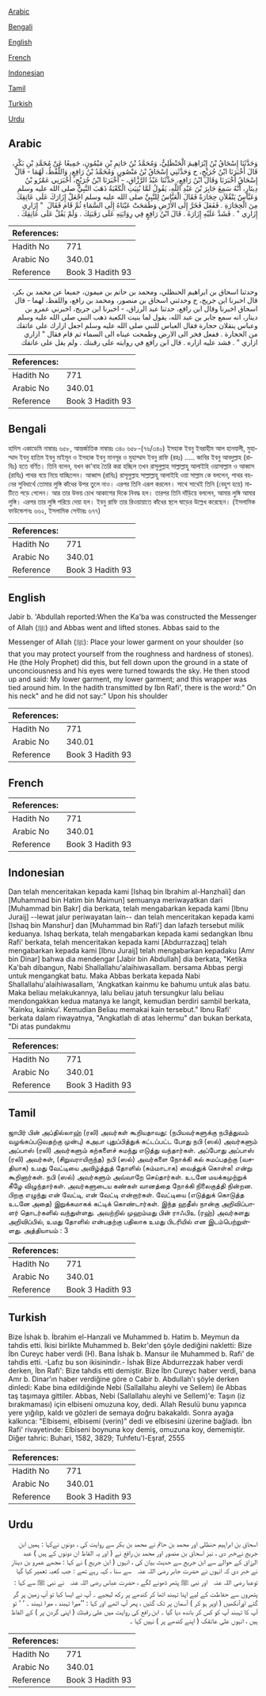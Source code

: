 [Arabic](#arabic)

[Bengali](#bengali)

[English](#english)

[French](#french)

[Indonesian](#indonesian)

[Tamil](#tamil)

[Turkish](#turkish)

[Urdu](#urdu)

## Arabic


<div dir="rtl" lang="ar" style={{fontSize:'larger',backgroundColor:'#f8f9fa',padding:20}}>
وَحَدَّثَنَا إِسْحَاقُ بْنُ إِبْرَاهِيمَ الْحَنْظَلِيُّ، وَمُحَمَّدُ بْنُ حَاتِمِ بْنِ مَيْمُونٍ، جَمِيعًا عَنْ مُحَمَّدِ بْنِ بَكْرٍ، قَالَ أَخْبَرَنَا ابْنُ جُرَيْجٍ، ح وَحَدَّثَنِي إِسْحَاقُ بْنُ مَنْصُورٍ، وَمُحَمَّدُ بْنُ رَافِعٍ، وَاللَّفْظُ، لَهُمَا - قَالَ إِسْحَاقُ أَخْبَرَنَا وَقَالَ ابْنُ رَافِعٍ، حَدَّثَنَا عَبْدُ الرَّزَّاقِ، - أَخْبَرَنَا ابْنُ جُرَيْجٍ، أَخْبَرَنِي عَمْرُو بْنُ دِينَارٍ، أَنَّهُ سَمِعَ جَابِرَ بْنَ عَبْدِ اللَّهِ، يَقُولُ لَمَّا بُنِيَتِ الْكَعْبَةُ ذَهَبَ النَّبِيُّ صلى الله عليه وسلم وَعَبَّاسٌ يَنْقُلاَنِ حِجَارَةً فَقَالَ الْعَبَّاسُ لِلنَّبِيِّ صلى الله عليه وسلم اجْعَلْ إِزَارَكَ عَلَى عَاتِقِكَ مِنَ الْحِجَارَةِ ‏.‏ فَفَعَلَ فَخَرَّ إِلَى الأَرْضِ وَطَمَحَتْ عَيْنَاهُ إِلَى السَّمَاءِ ثُمَّ قَامَ فَقَالَ ‏ "‏ إِزَارِي إِزَارِي ‏"‏ ‏.‏ فَشَدَّ عَلَيْهِ إِزَارَهُ ‏.‏ قَالَ ابْنُ رَافِعٍ فِي رِوَايَتِهِ عَلَى رَقَبَتِكَ ‏.‏ وَلَمْ يَقُلْ عَلَى عَاتِقِكَ ‏.‏
</div>
<div style={{backgroundColor:'#f8f9fa',padding:20, marginBottom: 10}}><table> <thead> <tr> <th>References:</th> <th></th> </tr> </thead> <tbody><tr><td>Hadith No</td><td>771</td></tr><tr><td>Arabic No</td><td>340.01</td></tr><tr><td>Reference</td><td>Book 3 Hadith 93</td></tr></tbody></table></div>


<div dir="rtl" lang="ar" style={{fontSize:'larger',backgroundColor:'#f8f9fa',padding:20}}>
وحدثنا اسحاق بن ابراهيم الحنظلي، ومحمد بن حاتم بن ميمون، جميعا عن محمد بن بكر، قال اخبرنا ابن جريج، ح وحدثني اسحاق بن منصور، ومحمد بن رافع، واللفظ، لهما - قال اسحاق اخبرنا وقال ابن رافع، حدثنا عبد الرزاق، - اخبرنا ابن جريج، اخبرني عمرو بن دينار، انه سمع جابر بن عبد الله، يقول لما بنيت الكعبة ذهب النبي صلى الله عليه وسلم وعباس ينقلان حجارة فقال العباس للنبي صلى الله عليه وسلم اجعل ازارك على عاتقك من الحجارة . ففعل فخر الى الارض وطمحت عيناه الى السماء ثم قام فقال " ازاري ازاري " . فشد عليه ازاره . قال ابن رافع في روايته على رقبتك . ولم يقل على عاتقك
</div>
<div style={{backgroundColor:'#f8f9fa',padding:20, marginBottom: 10}}><table> <thead> <tr> <th>References:</th> <th></th> </tr> </thead> <tbody><tr><td>Hadith No</td><td>771</td></tr><tr><td>Arabic No</td><td>340.01</td></tr><tr><td>Reference</td><td>Book 3 Hadith 93</td></tr></tbody></table></div>

## Bengali


<div dir="ltr" lang="bn" style={{fontSize:'larger',backgroundColor:'#f8f9fa',padding:20}}>
হাদিস একাডেমি নাম্বারঃ ৬৫৮, আন্তর্জাতিক নাম্বারঃ ৩৪০ ৬৫৮-(৭৬/৩৪০) ইসহাক ইবনু ইবরাহীম আল হানযালী, মুহাম্মাদ ইবনু হাতিম ইবনু মাইমূন ও ইসহাক ইবনু মানসূর ও মুহাম্মাদ ইবনু রাফি (রহঃ) ..... জাবির ইবনু আবদুল্লাহ (রাযিঃ) হতে বর্ণিত। তিনি বলেন, যখন কা'বাহ তৈরি করা হচ্ছিল তখন রাসূলুল্লাহ সাল্লাল্লাহু আলাইহি ওয়াসাল্লাম ও আব্বাস (রাযিঃ) পাথর বয়ে নিয়ে যাচ্ছিলেন। আব্বাস (রাযিঃ) রাসূলুল্লাহ সাল্লাল্লাহু আলাইহি ওয়া সাল্লাম কে বললেন, পাথর বহনের সুবিধার্থে তোমার লুঙ্গি কাঁধের উপর তুলে নাও। এরপর তিনি এরূপ করলেন। সাথে সাথেই তিনি (বেহুশ হয়ে) মাটিতে পড়ে গেলেন। আর তার উভয় চোখ আকাশের দিকে নিবদ্ধ হল। তারপর তিনি দাঁড়িয়ে বললেন, আমার লুঙ্গি আমার লুঙ্গি। এরপর তার লুঙ্গি পরিয়ে দেয়া হল। ইবনু রাফি তার রিওয়ায়াতে কাঁধের স্থলে ঘাড়ের উল্লেখ করেছেন। (ইসলামিক ফাউন্ডেশনঃ ৬৬২, ইসলামিক সেন্টারঃ ৬৭৭)
</div>
<div style={{backgroundColor:'#f8f9fa',padding:20, marginBottom: 10}}><table> <thead> <tr> <th>References:</th> <th></th> </tr> </thead> <tbody><tr><td>Hadith No</td><td>771</td></tr><tr><td>Arabic No</td><td>340.01</td></tr><tr><td>Reference</td><td>Book 3 Hadith 93</td></tr></tbody></table></div>

## English


<div dir="ltr" lang="en" style={{fontSize:'larger',backgroundColor:'#f8f9fa',padding:20}}>
Jabir b. 'Abdullah reported:When the Ka'ba was constructed the Messenger of Allah (ﷺ) and Abbas went and lifted stones. Abbas said to the Messenger of Allah (ﷺ): Place your lower garment on your shoulder (so that you may protect yourself from the roughness and hardness of stones). He (the Holy Prophet) did this, but fell down upon the ground in a state of unconciousness and his eyes were turned towards the sky. He then stood up and said: My lower garment, my lower garment; and this wrapper was tied around him. In the hadith transmitted by Ibn Rafi', there is the word:" On his neck" and he did not say:" Upon his shoulder
</div>
<div style={{backgroundColor:'#f8f9fa',padding:20, marginBottom: 10}}><table> <thead> <tr> <th>References:</th> <th></th> </tr> </thead> <tbody><tr><td>Hadith No</td><td>771</td></tr><tr><td>Arabic No</td><td>340.01</td></tr><tr><td>Reference</td><td>Book 3 Hadith 93</td></tr></tbody></table></div>

## French


<div dir="ltr" lang="fr" style={{fontSize:'larger',backgroundColor:'#f8f9fa',padding:20}}>

</div>
<div style={{backgroundColor:'#f8f9fa',padding:20, marginBottom: 10}}><table> <thead> <tr> <th>References:</th> <th></th> </tr> </thead> <tbody><tr><td>Hadith No</td><td>771</td></tr><tr><td>Arabic No</td><td>340.01</td></tr><tr><td>Reference</td><td>Book 3 Hadith 93</td></tr></tbody></table></div>

## Indonesian


<div dir="ltr" lang="id" style={{fontSize:'larger',backgroundColor:'#f8f9fa',padding:20}}>
Dan telah menceritakan kepada kami [Ishaq bin Ibrahim al-Hanzhali] dan [Muhammad bin Hatim bin Maimun] semuanya meriwayatkan dari [Muhammad bin Bakr] dia berkata, telah mengabarkan kepada kami [Ibnu Juraij] --lewat jalur periwayatan lain-- dan telah menceritakan kepada kami [Ishaq bin Manshur] dan [Muhammad bin Rafi'] dan lafazh tersebut milik keduanya. Ishaq berkata, telah mengabarkan kepada kami sedangkan Ibnu Rafi' berkata, telah menceritakan kepada kami [Abdurrazzaq] telah mengabarkan kepada kami [Ibnu Juraij] telah mengabarkan kepadaku [Amr bin Dinar] bahwa dia mendengar [Jabir bin Abdullah] dia berkata, "Ketika Ka'bah dibangun, Nabi Shallallahu'alaihiwasallam. bersama Abbas pergi untuk mengangkat batu. Maka Abbas berkata kepada Nabi Shallallahu'alaihiwasallam, 'Angkatkan kainmu ke bahumu untuk alas batu. Maka beliau melakukannya, lalu beliau jatuh tersungkur lalu beliau mendongakkan kedua matanya ke langit, kemudian berdiri sambil berkata, 'Kainku, kainku'. Kemudian Beliau memakai kain tersebut." Ibnu Rafi' berkata dalam riwayatnya, "Angkatlah di atas lehermu" dan bukan berkata, "Di atas pundakmu
</div>
<div style={{backgroundColor:'#f8f9fa',padding:20, marginBottom: 10}}><table> <thead> <tr> <th>References:</th> <th></th> </tr> </thead> <tbody><tr><td>Hadith No</td><td>771</td></tr><tr><td>Arabic No</td><td>340.01</td></tr><tr><td>Reference</td><td>Book 3 Hadith 93</td></tr></tbody></table></div>

## Tamil


<div dir="ltr" lang="ta" style={{fontSize:'larger',backgroundColor:'#f8f9fa',padding:20}}>
ஜாபிர் பின் அப்தில்லாஹ் (ரலி) அவர்கள் கூறியதாவது: (நபியவர்களுக்கு நபித்துவம் வழங்கப்படுவதற்கு முன்பு) கஅபா புதுப்பித்துக் கட்டப்பட்ட போது நபி (ஸல்) அவர்களும் அப்பாஸ் (ரலி) அவர்களும் கற்களைச் சுமந்து எடுத்து வந்தார்கள். அப்போது அப்பாஸ் (ரலி) அவர்கள், (சிறுவராயிருந்த) நபி (ஸல்) அவர்களை நோக்கி கல் சுமப்பதற்கு (வசதியாக) உமது வேட்டியை அவிழ்த்துத் தோளில் (சும்மாடாக) வைத்துக் கொள்க! என்று கூறினார்கள். நபி (ஸல்) அவர்களும் அவ்வாறே செய்தார்கள். உடனே மயக்கமுற்றுக் கீழே விழுந்தார்கள். அவர்களுடைய கண்கள் வானத்தை நோக்கி நிலைகுத்தி நின்றன. பிறகு எழுந்து என் வேட்டி, என் வேட்டி என்றார்கள். வேட்டியை (எடுத்துக் கொடுத்த உடனே அதை) இறுக்கமாகக் கட்டிக் கொண்டார்கள். இந்த ஹதீஸ் நான்கு அறிவிப்பாளர் தொடர்களில் வந்துள்ளது. அவற்றில் முஹம்மது பின் ராஃபிஉ (ரஹ்) அவர்களது அறிவிப்பில், உமது தோளில் என்பதற்கு பதிலாக உமது பிடரியில் என இடம்பெற்றுள்ளது. அத்தியாயம் : 3
</div>
<div style={{backgroundColor:'#f8f9fa',padding:20, marginBottom: 10}}><table> <thead> <tr> <th>References:</th> <th></th> </tr> </thead> <tbody><tr><td>Hadith No</td><td>771</td></tr><tr><td>Arabic No</td><td>340.01</td></tr><tr><td>Reference</td><td>Book 3 Hadith 93</td></tr></tbody></table></div>

## Turkish


<div dir="ltr" lang="tr" style={{fontSize:'larger',backgroundColor:'#f8f9fa',padding:20}}>
Bize İshak b. İbrahim el-Hanzali ve Muhammed b. Hatim b. Meymun da tahdis etti. İkisi birlikte Muhammed b. Bekr'den şöyle dediğini nakletti: Bize İbn Cureyc haber verdi (H). Bana İshak b. Mansur ile Muhammed b. Rafi' de tahdis etti. -Lafız bu son ikisinindir.- İshak Bize Abdurrezzak haber verdi derken, İbn Rafi': Bize tahdis etti demiştir. Bize İbn Cureyc haber verdi, bana Amr b. Dinar'ın haber verdiğine göre o Cabir b. Abdullah'ı şöyle derken dinledi: Kabe bina edildiğinde Nebi (Sallallahu aleyhi ve Sellem) ile Abbas taş taşımaya gittiler. Abbas, Nebi (Sallallahu aleyhi ve Sellem)'e: Taşın (iz bırakmaması) için elbiseni omuzuna koy, dedi. Allah Resulü bunu yapınca yere yığılıp, kaldı ve gözleri de semaya doğru bakakaldı. Sonra ayağa kalkınca: "Elbisemi, elbisemi (verin)" dedi ve elbisesini üzerine bağladı. İbn Rafi' rivayetinde: Elbiseni boynuna koy demiş, omuzuna koy, dememiştir. Diğer tahric: Buhari, 1582, 3829; Tuhfetu'l-Eşraf, 2555
</div>
<div style={{backgroundColor:'#f8f9fa',padding:20, marginBottom: 10}}><table> <thead> <tr> <th>References:</th> <th></th> </tr> </thead> <tbody><tr><td>Hadith No</td><td>771</td></tr><tr><td>Arabic No</td><td>340.01</td></tr><tr><td>Reference</td><td>Book 3 Hadith 93</td></tr></tbody></table></div>

## Urdu


<div dir="rtl" lang="ur" style={{fontSize:'larger',backgroundColor:'#f8f9fa',padding:20}}>
اسحاق بن ابراہیم حنظلی اور محمد بن حاتم نے محمد بن بکر سے روایت کی ، دونوں نےکہا : ہمیں ابن جریج نےخبر دی ، نیز اسحاق بن منصور اور محمد بن رافع نے ( اور یہ الفاظ ان دونوں کے ہیں ) عبد الرزاق کے حوالے سے ابن جریج سے حدیث بیان کی ، انہوں ( ابن جریج ) نے کہا : مجھے عمرو بن دینار نے خبر دی کہ انہوں نے حضرت جابر ‌رضی ‌اللہ ‌عنہ ‌ ‌ سے سنا ، کہہ رہے تھے : جب کعبہ تعمیر کیا گیا توعبا ‌رضی ‌اللہ ‌عنہ ‌ ‌ اور نبی ﷺ پتھر ڈھونے لگے ، حضرت عباس ‌رضی ‌اللہ ‌عنہ ‌ ‌ نے نبی ﷺ سے کہا : پتھروں سے حفاظت کے لیے اپنا تہبند اٹھا کر کندھے پر رکھ لیجیے ۔ آپ نے ایسا کیا تو آپ زمین پر گر گئے اورآنکھیں ( اوپر ہو کر ) آسمان پر ٹک گئیں ، پھر آپ اٹھے اور کہا : ’’میرا تہبند ، میرا تہبند ۔ ‘ ‘ تو آپ کا تہبند آپ کو کس کر باندھ دیا گیا ۔ ابن رافع کی روایت میں على رقبتك ( اپنی گردن پر ) کے الفاظ ہیں ، انہوں علی عاتقک ( اپنے کندھے پر ) نہیں کہا ۔
</div>
<div style={{backgroundColor:'#f8f9fa',padding:20, marginBottom: 10}}><table> <thead> <tr> <th>References:</th> <th></th> </tr> </thead> <tbody><tr><td>Hadith No</td><td>771</td></tr><tr><td>Arabic No</td><td>340.01</td></tr><tr><td>Reference</td><td>Book 3 Hadith 93</td></tr></tbody></table></div>